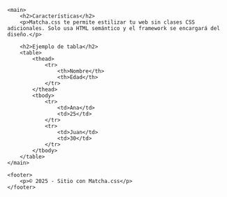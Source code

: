  
    <main>
        <h2>Características</h2>
        <p>Matcha.css te permite estilizar tu web sin clases CSS adicionales. Solo usa HTML semántico y el framework se encargará del diseño.</p>

        <h2>Ejemplo de tabla</h2>
        <table>
            <thead>
                <tr>
                    <th>Nombre</th>
                    <th>Edad</th>
                </tr>
            </thead>
            <tbody>
                <tr>
                    <td>Ana</td>
                    <td>25</td>
                </tr>
                <tr>
                    <td>Juan</td>
                    <td>30</td>
                </tr>
            </tbody>
        </table>
    </main>

    <footer>
        <p>© 2025 - Sitio con Matcha.css</p>
    </footer>
